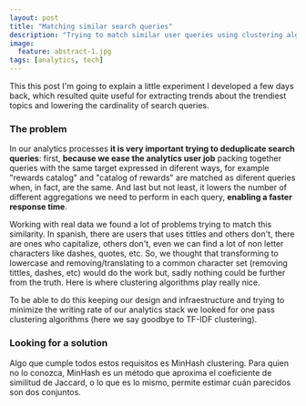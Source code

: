```yaml
---
layout: post
title: "Matching similar search queries"
description: "Trying to match similar user queries using clustering algorithms."
image:
  feature: abstract-1.jpg
tags: [analytics, tech]
---
```


This this post I'm going to explain a little experiment I developed a few days back, which resulted quite useful for extracting trends about the trendiest topics and lowering the cardinality of search queries.

### The problem

In our analytics processes **it is very important trying to deduplicate search queries**: first, **because we ease the analytics user job** packing together queries with the same target expressed in diferent ways, for example "rewards catalog" and "catalog of rewards" are matched as diferent queries when, in fact, are the same. And last but not least, it lowers the number of different aggregations we need to perform in each query, **enabling a faster response time**.

<!--more-->
<a id="read-more"/>

Working with real data we found a lot of problems trying to match this similarity. In spanish, there are users that uses tittles and others don't, there are ones who capitalize, others don't, even we can find a lot of non letter characters like dashes, quotes, etc. So, we thought that transforming to lowercase and removing/translating to a common character set (removing tittles, dashes, etc) would do the work but, sadly nothing could be further from the truth. Here is where clustering algorithms play really nice.

To be able to do this keeping our design and infraestructure and trying to minimize the writing rate of our analytics stack we looked for one pass clustering algorithms (here we say goodbye to TF-IDF clustering).

### Looking for a solution

Algo que cumple todos estos requisitos es MinHash clustering. Para quien no lo conozca, MinHash es un método que  aproxima el coeficiente de similitud de Jaccard, o lo que es lo mismo, permite estimar cuán parecidos son dos conjuntos. 